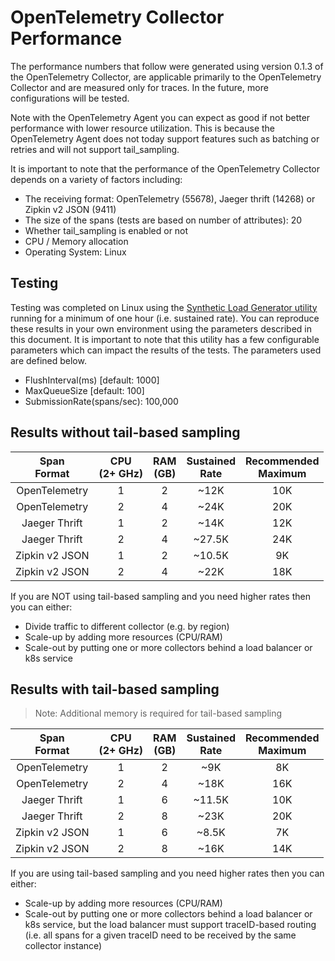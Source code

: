 # OpenTelemetry Collector Performance

The performance numbers that follow were generated using version 0.1.3 of the
OpenTelemetry Collector, are applicable primarily to the OpenTelemetry Collector and
are measured only for traces. In the future, more configurations will be tested.

Note with the OpenTelemetry Agent you can expect as good if not better performance
with lower resource utilization. This is because the OpenTelemetry Agent does not
today support features such as batching or retries and will not support
tail_sampling.

It is important to note that the performance of the OpenTelemetry Collector depends
on a variety of factors including:

* The receiving format: OpenTelemetry (55678), Jaeger thrift (14268) or Zipkin v2 JSON (9411)
* The size of the spans (tests are based on number of attributes): 20
* Whether tail_sampling is enabled or not
* CPU / Memory allocation
* Operating System: Linux

## Testing

Testing was completed on Linux using the [Synthetic Load Generator
utility](https://github.com/Omnition/synthetic-load-generator) running for a
minimum of one hour (i.e. sustained rate). You can reproduce these results in
your own environment using the parameters described in this document. It is
important to note that this utility has a few configurable parameters which can
impact the results of the tests. The parameters used are defined below.

* FlushInterval(ms) [default: 1000]
* MaxQueueSize [default: 100]
* SubmissionRate(spans/sec): 100,000

## Results without tail-based sampling

| Span<br>Format    | CPU<br>(2+ GHz) | RAM<br>(GB) | Sustained<br>Rate | Recommended<br>Maximum |
| :---:             | :---:           | :---:       | :---:             | :---:                  |
| OpenTelemetry        | 1               | 2           | ~12K              | 10K                    |
| OpenTelemetry        | 2               | 4           | ~24K              | 20K                    |
| Jaeger Thrift     | 1               | 2           | ~14K              | 12K                    |
| Jaeger Thrift     | 2               | 4           | ~27.5K            | 24K                    |
| Zipkin v2 JSON    | 1               | 2           | ~10.5K            | 9K                     |
| Zipkin v2 JSON    | 2               | 4           | ~22K              | 18K                    |

If you are NOT using tail-based sampling and you need higher rates then you can
either:

* Divide traffic to different collector (e.g. by region)
* Scale-up by adding more resources (CPU/RAM)
* Scale-out by putting one or more collectors behind a load balancer or k8s
service

## Results with tail-based sampling

> Note: Additional memory is required for tail-based sampling

| Span<br>Format    | CPU<br>(2+ GHz) | RAM<br>(GB) | Sustained<br>Rate | Recommended<br>Maximum |
| :---:             | :---:           | :---:       | :---:             | :---:                  |
| OpenTelemetry        | 1               | 2           | ~9K               | 8K                     |
| OpenTelemetry        | 2               | 4           | ~18K              | 16K                    |
| Jaeger Thrift     | 1               | 6           | ~11.5K            | 10K                    |
| Jaeger Thrift     | 2               | 8           | ~23K              | 20K                    |
| Zipkin v2 JSON    | 1               | 6           | ~8.5K             | 7K                     |
| Zipkin v2 JSON    | 2               | 8           | ~16K              | 14K                    |

If you are using tail-based sampling and you need higher rates then you can
either:

* Scale-up by adding more resources (CPU/RAM)
* Scale-out by putting one or more collectors behind a load balancer or k8s
service, but the load balancer must support traceID-based routing (i.e. all
spans for a given traceID need to be received by the same collector instance)
